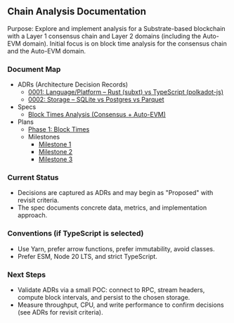 ## Chain Analysis Documentation

Purpose: Explore and implement analysis for a Substrate-based blockchain with a Layer 1 consensus chain and Layer 2 domains (including the Auto-EVM domain). Initial focus is on block time analysis for the consensus chain and the Auto-EVM domain.

### Document Map

- ADRs (Architecture Decision Records)
  - [0001: Language/Platform – Rust (subxt) vs TypeScript (polkadot-js)](adr/0001-language-platform.md)
  - [0002: Storage – SQLite vs Postgres vs Parquet](adr/0002-storage.md)
- Specs
  - [Block Times Analysis (Consensus + Auto-EVM)](specs/block-times-analysis.md)
- Plans
  - [Phase 1: Block Times](plan/phase-1-block-times.md)
  - Milestones
    - [Milestone 1](plan/milestones/milestone-1.md)
    - [Milestone 2](plan/milestones/milestone-2.md)
    - [Milestone 3](plan/milestones/milestone-3.md)

### Current Status

- Decisions are captured as ADRs and may begin as "Proposed" with revisit criteria.
- The spec documents concrete data, metrics, and implementation approach.

### Conventions (if TypeScript is selected)

- Use Yarn, prefer arrow functions, prefer immutability, avoid classes.
- Prefer ESM, Node 20 LTS, and strict TypeScript.

### Next Steps

- Validate ADRs via a small POC: connect to RPC, stream headers, compute block intervals, and persist to the chosen storage.
- Measure throughput, CPU, and write performance to confirm decisions (see ADRs for revisit criteria).
